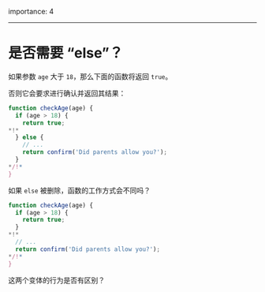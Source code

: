 importance: 4

---

# 是否需要 “else”？

如果参数 `age` 大于 `18`，那么下面的函数将返回 `true`。

否则它会要求进行确认并返回其结果：

```js
function checkAge(age) {
  if (age > 18) {
    return true;
*!*
  } else {
    // ...
    return confirm('Did parents allow you?');
  }
*/!*
}
```

如果 `else` 被删除，函数的工作方式会不同吗？

```js
function checkAge(age) {
  if (age > 18) {
    return true;
  }
*!*
  // ...
  return confirm('Did parents allow you?');
*/!*
}
```

这两个变体的行为是否有区别？
